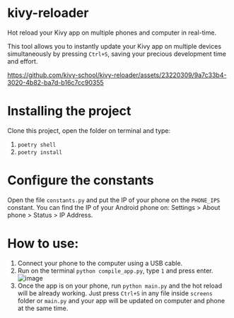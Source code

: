 # kivy-reloader
Hot reload your Kivy app on multiple phones and computer in real-time.

This tool allows you to instantly update your Kivy app on multiple devices simultaneously by pressing `Ctrl+S`, saving your precious development time and effort. 

https://github.com/kivy-school/kivy-reloader/assets/23220309/9a7c33b4-3020-4b82-ba7d-b16c7cc90355


# Installing the project

Clone this project, open the folder on terminal and type: 
1) `poetry shell`
2) `poetry install`

# Configure the constants
Open the file `constants.py` and put the IP of your phone on the `PHONE_IPS` constant. You can find the IP of your Android phone on: Settings > About phone > Status > IP Address.

# How to use:
1) Connect your phone to the computer using a USB cable.
2) Run on the terminal `python compile_app.py`, type `1` and press enter.
![image](https://github.com/kivy-school/kivy-reloader/assets/23220309/81f6689e-e8bb-4fe5-a91c-dd88f187616f)
3) Once the app is on your phone, run `python main.py` and the hot reload will be already working. Just press `Ctrl+S` in any file inside `screens` folder or `main.py` and your app will be updated on computer and phone at the same time.
